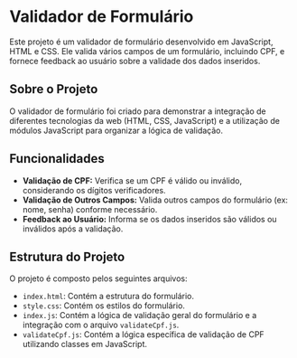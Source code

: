 # Validador de Formulário

Este projeto é um validador de formulário desenvolvido em JavaScript, HTML e CSS. Ele valida vários campos de um formulário, incluindo CPF, e fornece feedback ao usuário sobre a validade dos dados inseridos.

## Sobre o Projeto

O validador de formulário foi criado para demonstrar a integração de diferentes tecnologias da web (HTML, CSS, JavaScript) e a utilização de módulos JavaScript para organizar a lógica de validação.

## Funcionalidades

- **Validação de CPF:** Verifica se um CPF é válido ou inválido, considerando os dígitos verificadores.
- **Validação de Outros Campos:** Valida outros campos do formulário (ex: nome, senha) conforme necessário.
- **Feedback ao Usuário:** Informa se os dados inseridos são válidos ou inválidos após a validação.

## Estrutura do Projeto

O projeto é composto pelos seguintes arquivos:

- `index.html`: Contém a estrutura do formulário.
- `style.css`: Contém os estilos do formulário.
- `index.js`: Contém a lógica de validação geral do formulário e a integração com o arquivo `validateCpf.js`.
- `validateCpf.js`: Contém a lógica específica de validação de CPF utilizando classes em JavaScript.
